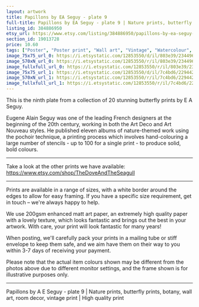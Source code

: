 ```yaml
---
layout: artwork
title: Papillons by EA Seguy - plate 9 
full-title: Papillons by EA Seguy - plate 9 | Nature prints, butterfly prints, botany, wall art, room decor, vintage print | High quality print
listing_id: 384886950
etsy_url: https://www.etsy.com/listing/384886950/papillons-by-ea-seguy-plate-9-nature?utm_source=ds&utm_medium=api&utm_campaign=api
section_id: 19013728
price: 10.60
tags: ["Poster", "Poster print", "Wall art", "Vintage", "Watercolour", "Nature", "Botanical art", "Wildlife", "Nature print", "Butterfly print", "Butterfly art", "Butterfly poster", "High quality print"]
image_75x75_url_0: https://i.etsystatic.com/12853550/d/il/803e39/2344964023/il_75x75.2344964023_m2ad.jpg?version=0
image_570xN_url_0: https://i.etsystatic.com/12853550/r/il/803e39/2344964023/il_570xN.2344964023_m2ad.jpg
image_fullxfull_url_0: https://i.etsystatic.com/12853550/r/il/803e39/2344964023/il_fullxfull.2344964023_m2ad.jpg
image_75x75_url_1: https://i.etsystatic.com/12853550/d/il/7c4bd6/2294429066/il_75x75.2294429066_d9ra.jpg?version=0
image_570xN_url_1: https://i.etsystatic.com/12853550/r/il/7c4bd6/2294429066/il_570xN.2294429066_d9ra.jpg
image_fullxfull_url_1: https://i.etsystatic.com/12853550/r/il/7c4bd6/2294429066/il_fullxfull.2294429066_d9ra.jpg
---
```

This is the ninth plate from a collection of 20 stunning butterfly prints by E A Seguy.

Eugene Alain Seguy was one of the leading French designers at the beginning of the 20th century, working in both the Art Deco and Art Nouveau styles. He published eleven albums of nature-themed work using the pochoir technique, a printing process which involves hand-colouring a large number of stencils - up to 100 for a single print -  to produce solid, bold colours.

---

Take a look at the other prints we have available: https://www.etsy.com/shop/TheDoveAndTheSeagull

---

Prints are available in a range of sizes, with a white border around the edges to allow for easy framing. If you have a specific size requirement, get in touch – we&#39;re always happy to help.

We use 200gsm enhanced matt art paper, an extremely high quality paper with a lovely texture, which looks fantastic and brings out the best in your artwork. With care, your print will look fantastic for many years!

When posting, we&#39;ll carefully pack your prints in a mailing tube or stiff envelope to keep them safe, and we aim have them on their way to you within 3-7 days of receiving your payment.

Please note that the actual item colours shown may be different from the photos above due to different monitor settings, and the frame shown is for illustrative purposes only.

---

Papillons by A E Seguy - plate 9 | Nature prints, butterfly prints, botany, wall art, room decor, vintage print | High quality print
